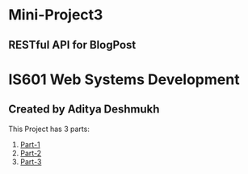 # Mini-Project3 
## RESTful API for BlogPost
# IS601 Web Systems Development

## Created by Aditya Deshmukh

This Project has 3 parts:
1. [Part-1](https://github.com/adityacd/Mini-Project3/tree/Part-1)
2. [Part-2](https://github.com/adityacd/Mini-Project3/tree/Part-2)
3. [Part-3](https://github.com/adityacd/Mini-Project3/tree/Part-3)
